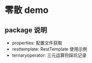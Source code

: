# 零散 demo

## package 说明

- properties: 配置文件获取
- resttemplate: RestTemplate 使用示例
- ternaryoperator: 三元运算符踩坑记录